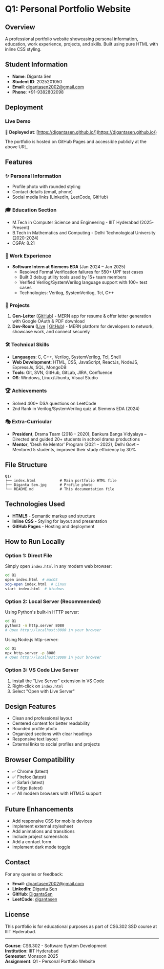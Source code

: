 # Q1: Personal Portfolio Website

## Overview
A professional portfolio website showcasing personal information, education, work experience, projects, and skills. Built using pure HTML with inline CSS styling.

## Student Information
- **Name**: Diganta Sen
- **Student ID**: 2025201050
- **Email**: digantasen2002@gmail.com
- **Phone**: +91-9382802098

## Deployment

### Live Demo
🔗 **Deployed at**: [https://digantasen.github.io/](https://digantasen.github.io/)

The portfolio is hosted on GitHub Pages and accessible publicly at the above URL.

## Features

### ✨ Personal Information
- Profile photo with rounded styling
- Contact details (email, phone)
- Social media links (LinkedIn, LeetCode, GitHub)

### 🎓 Education Section
- M.Tech in Computer Science and Engineering - IIIT Hyderabad (2025-Present)
- B.Tech in Mathematics and Computing - Delhi Technological University (2020-2024)
- CGPA: 8.21

### 💼 Work Experience
- **Software Intern at Siemens EDA** (Jan 2024 – Jan 2025)
  - Resolved Formal Verification failures for 550+ UPF test cases
  - Built 3 debug utility tools used by 15+ team members
  - Verified Verilog/SystemVerilog language support with 100+ test cases
  - Technologies: Verilog, SystemVerilog, Tcl, C++

### 🚀 Projects
1. **Gen-Letter** ([GitHub](https://github.com/DigantaSen/Gen-letter)) - MERN app for resume & offer letter generation with Google OAuth & PDF download
2. **Dev-Room** ([Live](https://devroom-application.netlify.app) | [GitHub](https://github.com/DigantaSen/Devroom)) - MERN platform for developers to network, showcase work, and connect securely

### 🛠️ Technical Skills
- **Languages**: C, C++, Verilog, SystemVerilog, Tcl, Shell
- **Web Development**: HTML, CSS, JavaScript, ReactJs, NodeJS, ExpressJs, SQL, MongoDB
- **Tools**: Git, SVN, GitHub, GitLab, JIRA, Confluence
- **OS**: Windows, Linux/Ubuntu, Visual Studio

### 🏆 Achievements
- Solved 400+ DSA questions on LeetCode
- 2nd Rank in Verilog/SystemVerilog quiz at Siemens EDA (2024)

### 🎭 Extra-Curricular
- **President**, Drama Team (2018 – 2020), Bankura Banga Vidyalaya – Directed and guided 20+ students in school drama productions
- **Mentor**, 'Desh Ke Mentor' Program (2021 – 2022), Delhi Govt – Mentored 5 students, improved their study efficiency by 30%

## File Structure

```
Q1/
├── index.html           # Main portfolio HTML file
├── Diganta Sen.jpg      # Profile photo
└── README.md            # This documentation file
```

## Technologies Used
- **HTML5** - Semantic markup and structure
- **Inline CSS** - Styling for layout and presentation
- **GitHub Pages** - Hosting and deployment

## How to Run Locally

### Option 1: Direct File
Simply open `index.html` in any modern web browser:
```bash
cd Q1
open index.html  # macOS
xdg-open index.html  # Linux
start index.html  # Windows
```

### Option 2: Local Server (Recommended)
Using Python's built-in HTTP server:
```bash
cd Q1
python3 -m http.server 8080
# Open http://localhost:8080 in your browser
```

Using Node.js http-server:
```bash
cd Q1
npx http-server -p 8080
# Open http://localhost:8080 in your browser
```

### Option 3: VS Code Live Server
1. Install the "Live Server" extension in VS Code
2. Right-click on `index.html`
3. Select "Open with Live Server"

## Design Features
- Clean and professional layout
- Centered content for better readability
- Rounded profile photo
- Organized sections with clear headings
- Responsive text layout
- External links to social profiles and projects

## Browser Compatibility
- ✅ Chrome (latest)
- ✅ Firefox (latest)
- ✅ Safari (latest)
- ✅ Edge (latest)
- ✅ All modern browsers with HTML5 support

## Future Enhancements
- Add responsive CSS for mobile devices
- Implement external stylesheet
- Add animations and transitions
- Include project screenshots
- Add a contact form
- Implement dark mode toggle

## Contact
For any queries or feedback:
- **Email**: digantasen2002@gmail.com
- **LinkedIn**: [Diganta Sen](https://www.linkedin.com/in/diganta-sen-b9173620b/)
- **GitHub**: [DigantaSen](https://github.com/DigantaSen)
- **LeetCode**: [digantasen](https://leetcode.com/digantasen)

## License
This portfolio is for educational purposes as part of CS6.302 SSD course at IIIT Hyderabad.

---

**Course**: CS6.302 - Software System Development  
**Institution**: IIIT Hyderabad  
**Semester**: Monsoon 2025  
**Assignment**: Q1 - Personal Portfolio Website
